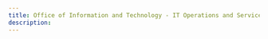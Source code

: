 ```yaml
---
title: Office of Information and Technology - IT Operations and Services (ITOPS) 
description: 
---
```

